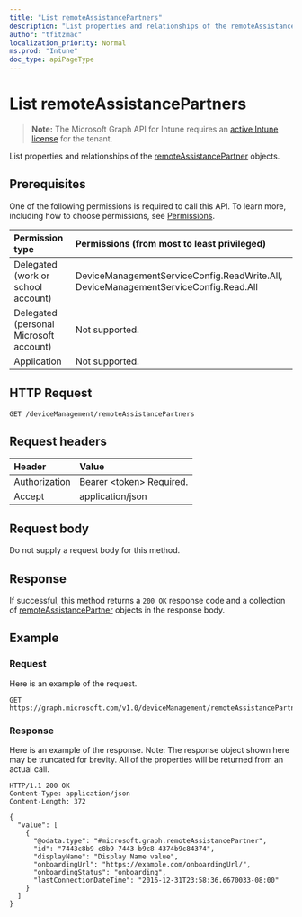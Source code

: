 ```yaml
---
title: "List remoteAssistancePartners"
description: "List properties and relationships of the remoteAssistancePartner objects."
author: "tfitzmac"
localization_priority: Normal
ms.prod: "Intune"
doc_type: apiPageType
---
```


# List remoteAssistancePartners

> **Note:** The Microsoft Graph API for Intune requires an [active Intune license](https://go.microsoft.com/fwlink/?linkid=839381) for the tenant.

List properties and relationships of the [remoteAssistancePartner](../resources/intune-remoteassistance-remoteassistancepartner.md) objects.

## Prerequisites
One of the following permissions is required to call this API. To learn more, including how to choose permissions, see [Permissions](/graph/permissions-reference).

|Permission type|Permissions (from most to least privileged)|
|:---|:---|
|Delegated (work or school account)|DeviceManagementServiceConfig.ReadWrite.All, DeviceManagementServiceConfig.Read.All|
|Delegated (personal Microsoft account)|Not supported.|
|Application|Not supported.|

## HTTP Request
<!-- {
  "blockType": "ignored"
}
-->
``` http
GET /deviceManagement/remoteAssistancePartners
```

## Request headers
|Header|Value|
|:---|:---|
|Authorization|Bearer &lt;token&gt; Required.|
|Accept|application/json|

## Request body
Do not supply a request body for this method.

## Response
If successful, this method returns a `200 OK` response code and a collection of [remoteAssistancePartner](../resources/intune-remoteassistance-remoteassistancepartner.md) objects in the response body.

## Example

### Request
Here is an example of the request.
``` http
GET https://graph.microsoft.com/v1.0/deviceManagement/remoteAssistancePartners
```

### Response
Here is an example of the response. Note: The response object shown here may be truncated for brevity. All of the properties will be returned from an actual call.
``` http
HTTP/1.1 200 OK
Content-Type: application/json
Content-Length: 372

{
  "value": [
    {
      "@odata.type": "#microsoft.graph.remoteAssistancePartner",
      "id": "7443c8b9-c8b9-7443-b9c8-4374b9c84374",
      "displayName": "Display Name value",
      "onboardingUrl": "https://example.com/onboardingUrl/",
      "onboardingStatus": "onboarding",
      "lastConnectionDateTime": "2016-12-31T23:58:36.6670033-08:00"
    }
  ]
}
```



